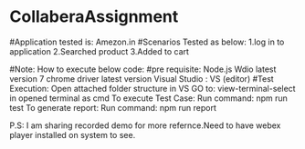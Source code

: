 # CollaberaAssignment
#Application tested is: Amezon.in
#Scenarios Tested as below:
 1.log in to  application
 2.Searched product
 3.Added to cart

#Note: How to execute below code:
#pre requisite:
Node.js
Wdio latest version 7 
chrome driver latest version
Visual Studio : VS (editor)
#Test Execution: 
Open attached folder structure in VS
GO to: view-terminal-select in opened terminal as cmd 
To execute Test Case:
Run command: npm run test
To generate report:
Run command: npm run report

P.S: I am sharing recorded demo for more refernce.Need to have webex player installed on system to see.


